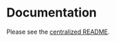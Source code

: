# Documentation

Please see the [centralized README](https://github.com/AdobeDocs/adp-devsite-utils/blob/main/README.md).
